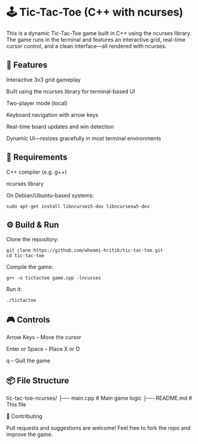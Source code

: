 # 🕹 Tic-Tac-Toe (C++ with ncurses)

This is a dynamic Tic-Tac-Toe game built in C++ using the ncurses library. The game runs in the terminal and features an interactive grid, real-time cursor control, and a clean interface—all rendered with ncurses.
## 🎯 Features

Interactive 3x3 grid gameplay

Built using the ncurses library for terminal-based UI

Two-player mode (local)

Keyboard navigation with arrow keys

Real-time board updates and win detection

Dynamic UI—resizes gracefully in most terminal environments

## 🧰 Requirements

C++ compiler (e.g. g++)

ncurses library

On Debian/Ubuntu-based systems:

    sudo apt-get install libncurses5-dev libncursesw5-dev

## ⚙️ Build & Run

Clone the repository:

    git clone https://github.com/whoami-hritik/tic-tac-toe.git
    cd tic-tac-toe

Compile the game:

    g++ -o tictactoe game.cpp -lncurses

Run it:

    ./tictactoe

## 🎮 Controls

Arrow Keys – Move the cursor

Enter or Space – Place X or O

q – Quit the game

## 📦 File Structure

tic-tac-toe-ncurses/
├── main.cpp          # Main game logic
├── README.md         # This file

🤝 Contributing

Pull requests and suggestions are welcome! Feel free to fork the repo and improve the game.
